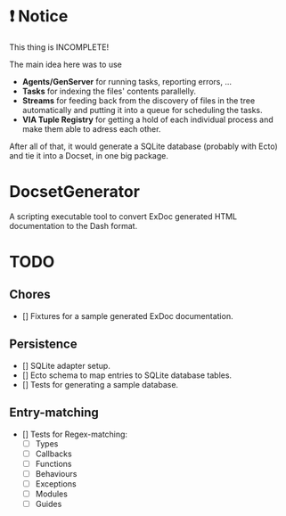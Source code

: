 # :exclamation: Notice

This thing is INCOMPLETE!

The main idea here was to use
- **Agents/GenServer** for running tasks, reporting errors, ...
- **Tasks** for indexing the files' contents parallelly.
- **Streams** for feeding back from the discovery of files in the tree automatically and putting it into a queue for scheduling the tasks.
- **VIA Tuple Registry** for getting a hold of each individual process and make them able to adress each other.

After all of that, it would generate a SQLite database (probably with Ecto) and tie it into a Docset, in one big package.

# DocsetGenerator

A scripting executable tool to convert ExDoc generated HTML documentation to the Dash format.

# TODO
## Chores
- [] Fixtures for a sample generated ExDoc documentation.

## Persistence
- [] SQLite adapter setup.
- [] Ecto schema to map entries to SQLite database tables.
- [] Tests for generating a sample database.

## Entry-matching
- [] Tests for Regex-matching:
  - [ ] Types
  - [ ] Callbacks
  - [ ] Functions
  - [ ] Behaviours
  - [ ] Exceptions
  - [ ] Modules
  - [ ] Guides
